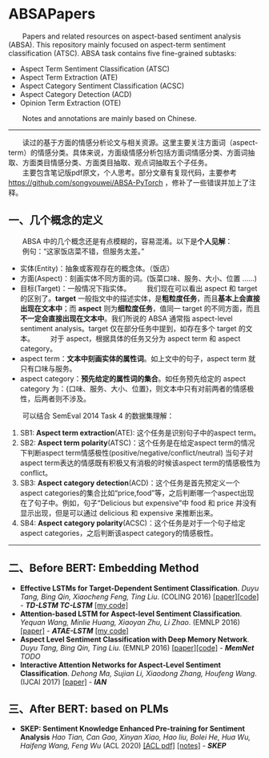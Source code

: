 # ABSAPapers
&emsp;&emsp;Papers and related resources on aspect-based sentiment analysis (ABSA). This repository mainly focused on aspect-term sentiment classification (ATSC). ABSA task contains five fine-grained subtasks:
- Aspect Term Sentiment Classification (ATSC)
- Aspect Term Extraction (ATE)
- Aspect Category Sentiment Classification (ACSC)
- Aspect Category Detection (ACD)
- Opinion Term Extraction (OTE)

&emsp;&emsp;Notes and annotations are mainly based on Chinese.

---

&emsp;&emsp;读过的基于方面的情感分析论文与相关资源。这里主要关注方面词（aspect-term）的情感分类。具体来说，方面级情感分析包括方面词情感分类、方面词抽取、方面类目情感分类、方面类目抽取、观点词抽取五个子任务。  
&emsp;&emsp;主要包含笔记版pdf原文，个人思考。部分文章有复现代码，主要参考 https://github.com/songyouwei/ABSA-PyTorch ，修补了一些错误并加上了注释。
## 一、几个概念的定义
&emsp;&emsp;ABSA 中的几个概念还是有点模糊的，容易混淆。以下是**个人见解**：  
&emsp;&emsp;例句：“这家饭店菜不错，但服务太差。”

* 实体(Entity)：抽象或客观存在的概念体。（饭店）
* 方面(Aspect)：刻画实体不同方面的词。(饭菜口味、服务、大小、位置 ……)
* 目标(Target)：一般情况下指实体。
&emsp;&emsp;我们现在可以看出 aspect 和 target 的区别了。**target** 一般指文中的描述实体，是**粗粒度任务**，而且**基本上会直接出现在文本中**；而 **aspect** 则为**细粒度任务**，值同一 target 的不同方面，而且**不一定会直接出现在文本中**。我们所说的 ABSA 通常指 aspect-level sentiment analysis。target 仅在部分任务中提到，如存在多个 target 的文本。
&emsp;&emsp;对于 aspect，根据具体的任务又分为 aspect term 和 aspect category。
* aspect term：**文本中刻画实体的属性词**。如上文中的句子，aspect term 就只有口味与服务。
* aspect category：**预先给定的属性词的集合**。如任务预先给定的 aspect category 为：{口味、服务、大小、位置}，则文本中只有对前两者的情感极性，后两者则不涉及。

&emsp;&emsp;可以结合 SemEval 2014 Task 4 的数据集理解：
1. SB1: **Aspect term extraction**(ATE): 这个任务是识别句子中的aspect term。
2. SB2: **Aspect term polarity**(ATSC)：这个任务是在给定aspect term的情况下判断aspect term情感极性(positive/negative/conflict/neutral) 当句子对aspect term表达的情感既有积极又有消极的时候该aspect term的情感极性为conflict。
3. SB3: **Aspect category detection**(ACD)：这个任务是首先预定义一个aspect categories的集合比如“price,food”等，之后判断哪一个aspect出现在了句子中。例如，句子“Delicious but expensive”中 food 和 price 并没有显示出现，但是可以通过 delicious 和 expensive 来推断出来。
4. SB4: **Aspect category polarity**(ACSC)：这个任务是对于一个句子给定aspect categories，之后判断该aspect category的情感极性。

---

## 二、Before BERT: Embedding Method
- **Effective LSTMs for Target-Dependent Sentiment Classification**. *Duyu Tang, Bing Qin, Xiaocheng Feng, Ting Liu*. (COLING 2016) [[paper]](https://www.aclweb.org/anthology/C16-1311)[[code]](https://drive.google.com/drive/folders/17RF8MZs456ov9MDiUYZp0SCGL6LvBQl6) - ***TD-LSTM TC-LSTM***  [[my code]](https://github.com/HJHGJGHHG/NLPPapers/tree/main/ABSA/ABSA)
- **Attention-based LSTM for Aspect-level Sentiment Classification**. *Yequan Wang, Minlie Huang, Xiaoyan Zhu, Li Zhao*. (EMNLP 2016) [[paper]](https://aclweb.org/anthology/D16-1058) - ***ATAE-LSTM***  [[my code]](https://github.com/HJHGJGHHG/NLPPapers/tree/main/ABSA/ABSA)
- **Aspect Level Sentiment Classification with Deep Memory Network**. *Duyu Tang, Bing Qin, Ting Liu*. (EMNLP 2016) [[paper]](https://www.aclweb.org/anthology/D16-1021)[[code]](https://drive.google.com/drive/folders/1Hc886aivHmIzwlawapzbpRdTfPoTyi1U) - ***MemNet*** 	*TODO*
- **Interactive Attention Networks for Aspect-Level Sentiment Classification**. *Dehong Ma, Sujian Li, Xiaodong Zhang, Houfeng Wang*. (IJCAI 2017) [[paper]](https://www.ijcai.org/proceedings/2017/0568.pdf) - ***IAN***

## 三、After BERT: based on PLMs
- **SKEP: Sentiment Knowledge Enhanced Pre-training for Sentiment Analysis**  *Hao Tian, Can Gao, Xinyan Xiao, Hao liu, Bolei He, Hua Wu, Haifeng Wang, Feng Wu*  (ACL 2020)  [[ACL pdf]](https://aclanthology.org/2020.acl-main.374.pdf)  [[notes]](https://github.com/HJHGJGHHG/NLPPapers/tree/main/ABSA/SKEP) - ***SKEP***
